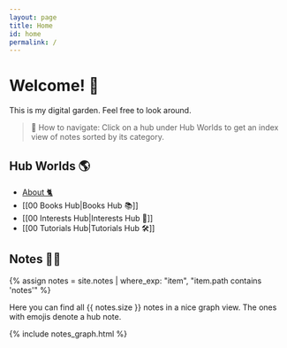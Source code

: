```yaml
---
layout: page
title: Home
id: home
permalink: /
---
```


# Welcome! 🌱

This is my digital garden. Feel free to look around.

> 🧭 How to navigate: Click on a hub under Hub Worlds to get an index view of notes sorted by its category.

## Hub Worlds 🌎
- <a class="internal-link" href="/about">About 🐈</a>
- [[00 Books Hub|Books Hub 📚]]
- [[00 Interests Hub|Interests Hub 🤔]]
- [[00 Tutorials Hub|Tutorials Hub 🛠️]]

<div class="grid-element">
  <h2>Notes 👨‍💻</h2>

  {% assign notes = site.notes | where_exp: "item", "item.path contains 'notes'" %}
  <p>
    Here you can find all {{ notes.size }} notes in a nice graph view. The ones with emojis denote a hub note.
  </p>

  {% include notes_graph.html %}
</div>